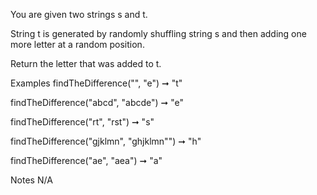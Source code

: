 You are given two strings s and t.

String t is generated by randomly shuffling string s and then adding one more letter at a random position.

Return the letter that was added to t.

Examples
findTheDifference("", "e") ➞ "t"

findTheDifference("abcd", "abcde") ➞ "e"

findTheDifference("rt", "rst") ➞ "s"

findTheDifference("gjklmn", "ghjklmn"") ➞ "h"

findTheDifference("ae", "aea") ➞ "a"

Notes
N/A